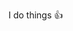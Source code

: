 I do things 👍
<!---
TheMoreExtra/TheMoreExtra is a ✨ special ✨ repository because its `README.md` (this file) appears on your GitHub profile.
You can click the Preview link to take a look at your changes.
--->
